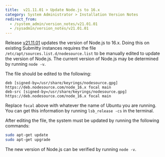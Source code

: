 ```yaml
---
title:  v21.11.01 > Update Node.js to 16.x
category: System Administrator > Installation Version Notes
redirect_from:
  - /system_admin/version_notes/v21.01.01
  - /sysadmin/version_notes/v21.01.01
---
```


Release [v21.11.01](https://github.com/Submitty/Submitty/releases/v21.11.01)
updates the version of Node.js to 16.x.  Doing this on existing Submitty
instances requires the file `/etc/apt/sources.list.d/nodesource.list` to be
manually edited to update the version of Node.js.  The current version of Node.js
may be determined by running `node -v`.

The file should be edited to the following:

```
deb [signed-by=/usr/share/keyrings/nodesource.gpg] https://deb.nodesource.com/node_16.x focal main
deb-src [signed-by=/usr/share/keyrings/nodesource.gpg] https://deb.nodesource.com/node_16.x focal main
```

Replace `focal` above with whatever the name of Ubuntu you are running. You can get this information by
running `lsb_release -cs` in the terminal.

After editing the file, the system must be updated by running the following
commands:

```bash
sudo apt-get update
sudo apt-get upgrade
```

The new version of Node.js can be verified by running `node -v`.
